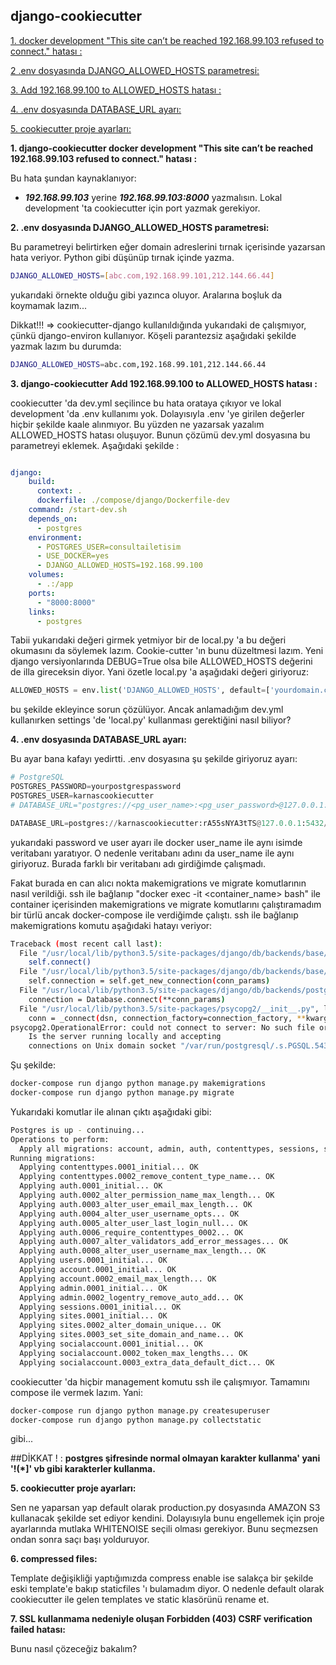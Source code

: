 ## django-cookiecutter

[1. docker development "This site can’t be reached 192.168.99.103 refused to connect." hatası :](#1)

[2 .env dosyasında DJANGO_ALLOWED_HOSTS parametresi:](#2)

[3. Add 192.168.99.100 to ALLOWED_HOSTS hatası :](#3)

[4. .env dosyasında DATABASE_URL ayarı:](#4)

[5. cookiecutter proje ayarları:](#5)


**<a name='1'></a>1. django-cookiecutter docker development "This site can’t be reached 192.168.99.103 refused to connect." hatası :**

Bu hata şundan kaynaklanıyor:

* ***192.168.99.103*** yerine ***192.168.99.103:8000*** yazmalısın. Lokal development 'ta cookiecutter için port yazmak gerekiyor.

**<a name='2'></a>2. .env dosyasında DJANGO_ALLOWED_HOSTS parametresi:**

Bu parametreyi belirtirken eğer domain adreslerini tırnak içerisinde yazarsan hata veriyor. Python gibi düşünüp tırnak içinde yazma.

```sh
DJANGO_ALLOWED_HOSTS=[abc.com,192.168.99.101,212.144.66.44]
```
yukarıdaki örnekte olduğu gibi yazınca oluyor. Aralarına boşluk da koymamak lazım...

Dikkat!!! => cookiecutter-django kullanıldığında yukarıdaki de çalışmıyor, çünkü django-environ kullanıyor. Köşeli parantezsiz aşağıdaki şekilde yazmak lazım bu durumda:

```sh
DJANGO_ALLOWED_HOSTS=abc.com,192.168.99.101,212.144.66.44
```

**<a name='3'></a>3. django-cookiecutter Add 192.168.99.100 to ALLOWED_HOSTS hatası :**

cookiecutter 'da dev.yml seçilince bu hata orataya çıkıyor ve lokal development 'da .env kullanımı yok. Dolayısıyla .env 'ye girilen değerler hiçbir şekilde kaale alınmıyor. Bu yüzden ne yazarsak yazalım ALLOWED_HOSTS hatası oluşuyor. Bunun çözümü dev.yml dosyasına bu parametreyi eklemek. Aşağıdaki şekilde :

```yml

django:
    build:
      context: .
      dockerfile: ./compose/django/Dockerfile-dev
    command: /start-dev.sh
    depends_on:
      - postgres
    environment:
      - POSTGRES_USER=consultailetisim
      - USE_DOCKER=yes
      - DJANGO_ALLOWED_HOSTS=192.168.99.100
    volumes:
      - .:/app
    ports:
      - "8000:8000"
    links:
      - postgres

```

Tabii yukarıdaki değeri girmek yetmiyor bir de local.py 'a bu değeri okumasını da söylemek lazım. Cookie-cutter 'ın bunu düzeltmesi lazım. Yeni django versiyonlarında DEBUG=True olsa bile ALLOWED_HOSTS değerini de illa gireceksin diyor. Yani özetle local.py 'a aşağıdaki değeri giriyoruz:

```py
ALLOWED_HOSTS = env.list('DJANGO_ALLOWED_HOSTS', default=['yourdomain.com', ])
```
bu şekilde ekleyince sorun çözülüyor. Ancak anlamadığım dev.yml kullanırken settings 'de 'local.py' kullanması gerektiğini nasıl biliyor?


**<a name='4'></a>4. .env dosyasında DATABASE_URL ayarı:**

Bu ayar bana kafayı yedirtti. .env dosyasına şu şekilde giriyoruz ayarı:

```python
# PostgreSQL
POSTGRES_PASSWORD=yourpostgrespassword
POSTGRES_USER=karnascookiecutter
# DATABASE_URL="postgres://<pg_user_name>:<pg_user_password>@127.0.0.1:<pg_port>/<pg_database_name>"

DATABASE_URL=postgres://karnascookiecutter:rA55sNYA3tTS@127.0.0.1:5432//karnascookiecutter

```

yukarıdaki password ve user ayarı ile docker user_name ile aynı isimde veritabanı yaratıyor. O nedenle veritabanı adını da user_name ile aynı giriyoruz. Burada farklı bir veritabanı adı girdiğimde çalışmadı. 

Fakat burada en can alıcı nokta makemigrations ve migrate komutlarının nasıl verildiği. ssh ile bağlanıp "docker exec -it <container_name> bash" ile container içerisinden makemigrations ve migrate komutlarını çalıştıramadım bir türlü ancak docker-compose ile verdiğimde çalıştı.
ssh ile bağlanıp makemigrations komutu aşağıdaki hatayı veriyor:

```sh
Traceback (most recent call last):
  File "/usr/local/lib/python3.5/site-packages/django/db/backends/base/base.py", line 199, in ensure_connection
    self.connect()
  File "/usr/local/lib/python3.5/site-packages/django/db/backends/base/base.py", line 171, in connect
    self.connection = self.get_new_connection(conn_params)
  File "/usr/local/lib/python3.5/site-packages/django/db/backends/postgresql/base.py", line 176, in get_new_connection
    connection = Database.connect(**conn_params)
  File "/usr/local/lib/python3.5/site-packages/psycopg2/__init__.py", line 130, in connect
    conn = _connect(dsn, connection_factory=connection_factory, **kwargs)
psycopg2.OperationalError: could not connect to server: No such file or directory
	Is the server running locally and accepting
	connections on Unix domain socket "/var/run/postgresql/.s.PGSQL.5432"?

```

Şu şekilde:

```sh
docker-compose run django python manage.py makemigrations
docker-compose run django python manage.py migrate
```

Yukarıdaki komutlar ile alınan çıktı aşağıdaki gibi:

```sh
Postgres is up - continuing...
Operations to perform:
  Apply all migrations: account, admin, auth, contenttypes, sessions, sites, socialaccount, users
Running migrations:
  Applying contenttypes.0001_initial... OK
  Applying contenttypes.0002_remove_content_type_name... OK
  Applying auth.0001_initial... OK
  Applying auth.0002_alter_permission_name_max_length... OK
  Applying auth.0003_alter_user_email_max_length... OK
  Applying auth.0004_alter_user_username_opts... OK
  Applying auth.0005_alter_user_last_login_null... OK
  Applying auth.0006_require_contenttypes_0002... OK
  Applying auth.0007_alter_validators_add_error_messages... OK
  Applying auth.0008_alter_user_username_max_length... OK
  Applying users.0001_initial... OK
  Applying account.0001_initial... OK
  Applying account.0002_email_max_length... OK
  Applying admin.0001_initial... OK
  Applying admin.0002_logentry_remove_auto_add... OK
  Applying sessions.0001_initial... OK
  Applying sites.0001_initial... OK
  Applying sites.0002_alter_domain_unique... OK
  Applying sites.0003_set_site_domain_and_name... OK
  Applying socialaccount.0001_initial... OK
  Applying socialaccount.0002_token_max_lengths... OK
  Applying socialaccount.0003_extra_data_default_dict... OK

```

cookiecutter 'da hiçbir management komutu ssh ile çalışmıyor. Tamamını compose ile vermek lazım. Yani:

```sh
docker-compose run django python manage.py createsuperuser
docker-compose run django python manage.py collectstatic
```

gibi...

##DİKKAT ! :
**postgres  şifresinde  normal olmayan karakter kullanma' yani '!(*]' vb gibi karakterler kullanma.**

**<a name='5'></a>5. cookiecutter proje ayarları:**

Sen ne yaparsan yap default olarak production.py dosyasında AMAZON S3 kullanacak şekilde set ediyor kendini. Dolayısıyla bunu engellemek için proje ayarlarında mutlaka WHITENOISE seçili olması gerekiyor. Bunu seçmezsen ondan sonra saçı başı yolduruyor.


**<a name='6'></a>6. compressed files:**

Template değişikliği yaptığımızda compress enable ise salakça bir şekilde eski template'e bakıp staticfiles 'ı bulamadım diyor. O nedenle default olarak cookiecutter ile gelen templates ve static klasörünü rename et.

**<a name='7'></a>7. SSL kullanmama nedeniyle oluşan Forbidden (403) CSRF verification failed hatası:**

Bunu nasıl çözeceğiz bakalım?


